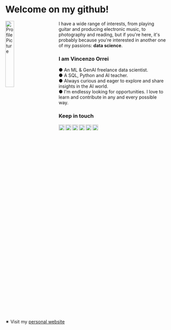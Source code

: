 # Welcome on my github! 

<!-- Immagine del profilo con margine a destra -->
<img 
  align="left" 
  alt="Profile Picture" 
  src="https://github.com/vincenzorrei/vincenzorrei/blob/main/Vincenzo%20Orrei%20-%20Profile%20Picture.JPG" 
  style="width: 23%; margin-right: 50px;" 
/>

<!-- Testo a destra dell'immagine -->
<p>
  I have a wide range of interests, from playing guitar and producing electronic music, to photography and reading, but if you're here, it's probably because you're interested in another one of my passions: <b>data science</b>.
</p>

### I am Vincenzo Orrei

<p>
●   An ML & GenAI freelance data scientist.<br />
●   A SQL, Python and AI teacher.<br />
●   Always curious and eager to explore and share insights in the AI world. <br />
●   I'm endlessy looking for opportunities. I love to learn and contribute in any and every possible way.<br />
</p>


### Keep in touch
<a href="https://x.com/vincenzo_orrei">
  <img align="left" alt="Vincenzo's X" width="18px" src="https://cdn.simpleicons.org/x/ffffff" />
</a>
<a href="https://www.linkedin.com/in/vincenzo-orrei/">
  <img align="left" alt="Vincenzo's Linkedin" width="18px" src="https://cdn.simpleicons.org/linkedin/ffffff" />
</a>
<a href="https://github.com/vincenzorrei">
  <img align="left" alt="Vincenzo's Github" width="18px" src="https://cdn.simpleicons.org/github/ffffff" />
</a>
<a href="https://t.me/VinVincent1">
  <img align="left" alt="Vincenzo's Telegram" width="18px" src="https://cdn.simpleicons.org/telegram/ffffff" />
</a>
<a href="https://www.instagram.com/vin.orrei/">
  <img align="left" alt="Vincenzo's Instagram" width="18px" src="https://cdn.simpleicons.org/instagram/ffffff" />
</a>
<a href="https://www.kaggle.com/vincenzoorrei">
  <img align="left" alt="Vincenzo's Kaggle" width="18px" src="https://cdn.simpleicons.org/kaggle/ffffff" />
</a>

<br clear="left" />
<br />

<p>🟎 Visit my <a href="https://vincenzorrei.com">personal website</a></p>


<!--
**vincenzorrei/vincenzorrei** is a ✨ _special_ ✨ repository because its `README.md` (this file) appears on your GitHub profile.

Here are some ideas to get you started:

- 🔭 I’m currently working on ...
- 🌱 I’m currently learning ...
- 👯 I’m looking to collaborate on ...
- 🤔 I’m looking for help with ...
- 💬 Ask me about ...
- 📫 How to reach me: ...
- 😄 Pronouns: ...
- ⚡ Fun fact: ...
-->
